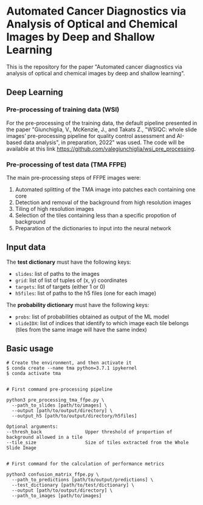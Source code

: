 # Automated Cancer Diagnostics via Analysis of Optical and Chemical Images by Deep and Shallow Learning

This is the repository for the paper "Automated cancer diagnostics via analysis of optical and chemical images by deep and shallow learning". 

## Deep Learning
### Pre-processing of training data (WSI)
For the pre-processing of the training data, the default pipeline presented in the paper "Giunchiglia, V., McKenzie, J., and Takats Z., "WSIQC: whole slide images’ pre-processing pipeline for quality control assessment and AI-based data analysis", in preparation, 2022" was used. The code will be available at this link https://github.com/valegiunchiglia/wsi_pre_processing. 

### Pre-processing of test data (TMA FFPE)
The main pre-processing steps of FFPE images were:
1. Automated splitting of the TMA image into patches each containing one core
2. Detection and removal of the background from high resolution images
3. Tiling of high resolution images
4. Selection of the tiles containing less than a specific propotion of background
5. Preparation of the dictionaries to input into the neural network

## Input data 

The **test dictionary** must have the following keys:
- ```slides```: list of paths to the images
- ```grid```: list of list of tuples of (x, y) coordinates  
- ```targets```: list of targets (either 1 or 0)
- ```h5files```: list of paths to the h5 files (one for each image)

The **probability dictionary** must have the following keys:
- ```probs```: list of probabilities obtained as output of the ML model
- ```slideIDX```: list of indices that identify to which image each tile belongs (tiles from the same image will have the same index)


## Basic usage
```
# Create the environment, and then activate it
$ conda create --name tma python=3.7.1 ipykernel
$ conda activate tma


# First command pre-processing pipeline

python3 pre_processing_tma_ffpe.py \
  --path_to_slides [path/to/images] \
  --output [path/to/output/directory] \
  --output_h5 [path/to/output/directory/h5files]
 
Optional arguments:
--thresh_back                Upper threshold of proportion of background allowed in a tile
--tile_size                  Size of tiles extracted from the Whole Slide Image


# First command for the calculation of performance metrics

python3 confusion_matrix_ffpe.py \
  --path_to_predictions [path/to/output/predictions] \
  --test_dictionary [path/to/test/dictionary] \
  --output [path/to/output/directory] \
  --path_to_images [path/to/images]
 
```

